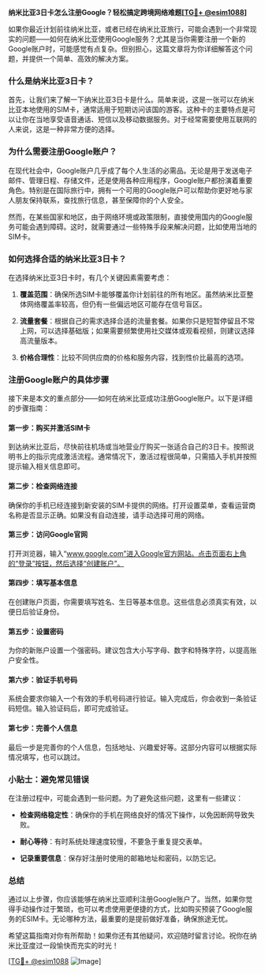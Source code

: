 **纳米比亚3日卡怎么注册Google？轻松搞定跨境网络难题[[TG💪+ @esim1088](https://t.me/s/esim1088)]**

如果你最近计划前往纳米比亚，或者已经在纳米比亚旅行，可能会遇到一个非常现实的问题——如何在纳米比亚使用Google服务？尤其是当你需要注册一个新的Google账户时，可能感觉有点复杂。但别担心，这篇文章将为你详细解答这个问题，并提供一个简单、高效的解决方案。

### 什么是纳米比亚3日卡？

首先，让我们来了解一下纳米比亚3日卡是什么。简单来说，这是一张可以在纳米比亚本地使用的SIM卡，通常适用于短期访问该国的游客。这种卡的主要特点是可以让你在当地享受语音通话、短信以及移动数据服务。对于经常需要使用互联网的人来说，这是一种非常方便的选择。

### 为什么需要注册Google账户？

在现代社会中，Google账户几乎成了每个人生活的必需品。无论是用于发送电子邮件、管理日程、存储文件，还是使用各种应用程序，Google账户都扮演着重要角色。特别是在国际旅行中，拥有一个可用的Google账户可以帮助你更好地与家人朋友保持联系，查找旅行信息，甚至保障你的个人安全。

然而，在某些国家和地区，由于网络环境或政策限制，直接使用国内的Google服务可能会遇到障碍。这时，就需要通过一些特殊手段来解决问题，比如使用当地的SIM卡。

### 如何选择合适的纳米比亚3日卡？

在选择纳米比亚3日卡时，有几个关键因素需要考虑：

1. **覆盖范围**：确保所选SIM卡能够覆盖你计划前往的所有地区。虽然纳米比亚整体网络覆盖率较高，但仍有一些偏远地区可能存在信号盲区。
   
2. **流量套餐**：根据自己的需求选择合适的流量套餐。如果你只是短暂停留且不常上网，可以选择基础版；如果需要频繁使用社交媒体或观看视频，则建议选择高流量版本。
   
3. **价格合理性**：比较不同供应商的价格和服务内容，找到性价比最高的选项。

### 注册Google账户的具体步骤

接下来是本文的重点部分——如何在纳米比亚成功注册Google账户。以下是详细的步骤指南：

#### 第一步：购买并激活SIM卡
到达纳米比亚后，尽快前往机场或当地营业厅购买一张适合自己的3日卡。按照说明书上的指示完成激活流程。通常情况下，激活过程很简单，只需插入手机并按照提示输入相关信息即可。

#### 第二步：检查网络连接
确保你的手机已经连接到新安装的SIM卡提供的网络。打开设置菜单，查看运营商名称是否显示正确。如果没有自动连接，请手动选择可用的网络。

#### 第三步：访问Google官网
打开浏览器，输入“www.google.com”进入Google官方网站。点击页面右上角的“登录”按钮，然后选择“创建账户”。

#### 第四步：填写基本信息
在创建账户页面，你需要填写姓名、生日等基本信息。这些信息必须真实有效，以便日后验证身份。

#### 第五步：设置密码
为你的新账户设置一个强密码。建议包含大小写字母、数字和特殊字符，以提高账户安全性。

#### 第六步：验证手机号码
系统会要求你输入一个有效的手机号码进行验证。输入完成后，你会收到一条验证码短信。输入验证码后，即可完成验证。

#### 第七步：完善个人信息
最后一步是完善你的个人信息，包括地址、兴趣爱好等。这部分内容可以根据实际情况填写，也可以跳过。

### 小贴士：避免常见错误

在注册过程中，可能会遇到一些问题。为了避免这些问题，这里有一些建议：

- **检查网络稳定性**：确保你的手机在网络良好的情况下操作，以免因断网导致失败。
  
- **耐心等待**：有时系统处理速度较慢，不要急于重复提交表单。
  
- **记录重要信息**：保存好注册时使用的邮箱地址和密码，以防忘记。

### 总结

通过以上步骤，你应该能够在纳米比亚顺利注册Google账户了。当然，如果你觉得手动操作过于繁琐，也可以考虑使用更便捷的方式，比如购买预装了Google服务的ESIM卡。无论哪种方法，最重要的是提前做好准备，确保旅途无忧。

希望这篇指南对你有所帮助！如果你还有其他疑问，欢迎随时留言讨论。祝你在纳米比亚度过一段愉快而充实的时光！

[[TG💪+ @esim1088](https://t.me/s/esim1088) ![Image](https://i.postimg.cc/4NQfJmqS/Snipaste-2025-05-13-00-14-12.png)]